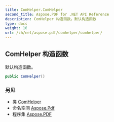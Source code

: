 ```yaml
---
title: ComHelper.ComHelper
second_title: Aspose.PDF for .NET API Reference
description: ComHelper 构造函数。默认构造函数
type: docs
weight: 10
url: /zh/net/aspose.pdf/comhelper/comhelper/
---
```

## ComHelper 构造函数

默认构造函数。

```csharp
public ComHelper()
```

### 另见

* 类 [ComHelper](../)
* 命名空间 [Aspose.Pdf](../../../aspose.pdf/)
* 程序集 [Aspose.PDF](../../../)